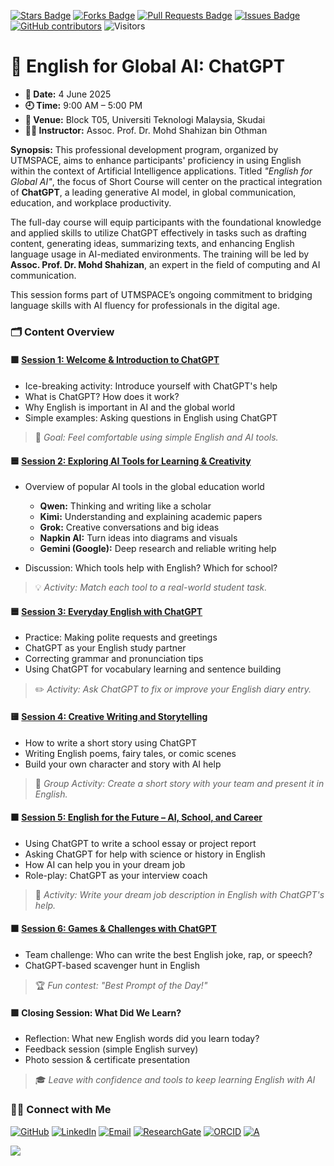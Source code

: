 <a href="https://github.com/drshahizan/short-course/stargazers"><img src="https://img.shields.io/github/stars/drshahizan/short-course" alt="Stars Badge"/></a>
<a href="https://github.com/drshahizan/short-course/network/members"><img src="https://img.shields.io/github/forks/drshahizan/short-course" alt="Forks Badge"/></a>
<a href="https://github.com/drshahizan/short-course/pulls"><img src="https://img.shields.io/github/issues-pr/drshahizan/short-course" alt="Pull Requests Badge"/></a>
<a href="https://github.com/drshahizan/short-course"><img src="https://img.shields.io/github/issues/drshahizan/short-course" alt="Issues Badge"/></a>
<a href="https://github.com/drshahizan/short-course/graphs/contributors"><img alt="GitHub contributors" src="https://img.shields.io/github/contributors/drshahizan/short-course?color=2b9348"></a>
![Visitors](https://api.visitorbadge.io/api/visitors?path=https%3A%2F%2Fgithub.com%2Fdrshahizan%2Fshort-course&labelColor=%23d9e3f0&countColor=%23697689&style=flat)

# 🧠 English for Global AI: ChatGPT

- **📅 Date:** 4 June 2025
- **🕘 Time:** 9:00 AM – 5:00 PM
- **📍 Venue:** Block T05, Universiti Teknologi Malaysia, Skudai
- **👨‍🏫 Instructor:** Assoc. Prof. Dr. Mohd Shahizan bin Othman

**Synopsis:**
This professional development program, organized by UTMSPACE, aims to enhance participants' proficiency in using English within the context of Artificial Intelligence applications. Titled *"English for Global AI"*, the focus of Short Course will center on the practical integration of **ChatGPT**, a leading generative AI model, in global communication, education, and workplace productivity.

The full-day course will equip participants with the foundational knowledge and applied skills to utilize ChatGPT effectively in tasks such as drafting content, generating ideas, summarizing texts, and enhancing English language usage in AI-mediated environments. The training will be led by **Assoc. Prof. Dr. Mohd Shahizan**, an expert in the field of computing and AI communication.

This session forms part of UTMSPACE’s ongoing commitment to bridging language skills with AI fluency for professionals in the digital age.

### 🗂️ **Content Overview**

#### 🟩 [Session 1: Welcome & Introduction to ChatGPT](materials/s1)
* Ice-breaking activity: Introduce yourself with ChatGPT's help
* What is ChatGPT? How does it work?
* Why English is important in AI and the global world
* Simple examples: Asking questions in English using ChatGPT

> 🧠 *Goal: Feel comfortable using simple English and AI tools.*

#### 🟦 [Session 2: Exploring AI Tools for Learning & Creativity](materials/s2)
* Overview of popular AI tools in the global education world

  * **Qwen:** Thinking and writing like a scholar
  * **Kimi:** Understanding and explaining academic papers
  * **Grok:** Creative conversations and big ideas
  * **Napkin AI:** Turn ideas into diagrams and visuals
  * **Gemini (Google):** Deep research and reliable writing help
* Discussion: Which tools help with English? Which for school?

> 💡 *Activity: Match each tool to a real-world student task.*

#### 🟦 [Session 3: Everyday English with ChatGPT](materials/s3)
* Practice: Making polite requests and greetings
* ChatGPT as your English study partner
* Correcting grammar and pronunciation tips
* Using ChatGPT for vocabulary learning and sentence building

> ✏️ *Activity: Ask ChatGPT to fix or improve your English diary entry.*

#### 🟨 [Session 4: Creative Writing and Storytelling](materials/s4)
* How to write a short story using ChatGPT
* Writing English poems, fairy tales, or comic scenes
* Build your own character and story with AI help

> 🎨 *Group Activity: Create a short story with your team and present it in English.*

#### 🟧 [Session 5: English for the Future – AI, School, and Career](materials/s5)
* Using ChatGPT to write a school essay or project report
* Asking ChatGPT for help with science or history in English
* How AI can help you in your dream job
* Role-play: ChatGPT as your interview coach

> 💼 *Activity: Write your dream job description in English with ChatGPT's help.*

#### 🟫 [Session 6: Games & Challenges with ChatGPT](materials/s6)
* Team challenge: Who can write the best English joke, rap, or speech?
* ChatGPT-based scavenger hunt in English

> 🏆 *Fun contest: "Best Prompt of the Day!"*

#### 🟪 **Closing Session: What Did We Learn?**
* Reflection: What new English words did you learn today?
* Feedback session (simple English survey)
* Photo session & certificate presentation

> 🎓 *Leave with confidence and tools to keep learning English with AI*


### 🙌🏻 Connect with Me
<p align="left">
    <a href="https://github.com/drshahizan" target="_blank"><img alt="GitHub" src="https://img.shields.io/badge/-@drshahizan-181717?style=flat-square&logo=GitHub&logoColor=white"></a>
    <a href="https://www.linkedin.com/in/drshahizan" target="_blank"><img alt="LinkedIn" src="https://img.shields.io/badge/-drshahizan-blue?style=flat-square&logo=Linkedin&logoColor=white&link=https://www.linkedin.com/in/drshahizan/"></a>
    <a href="mailto:shahizan@utm.my" target="_blank"><img alt="Email" src="https://img.shields.io/badge/-shahizan@utm.my-c14438?style=flat-square&logo=Gmail&logoColor=white&link=mailto:shahizan@utm.my.com"></a>
    <a href="https://www.researchgate.net/profile/Mohd-Othman-28" target="_blank"><img alt="ResearchGate" src="https://img.shields.io/badge/-ResearchGate-00CCBB?style=flat-square&logo=ResearchGate&logoColor=white"></a>
    <a href="https://orcid.org/0000-0003-4261-1873" target="_blank"><img alt="ORCID" src="https://img.shields.io/badge/-ORCID-A6CE39?style=flat-square&logo=ORCID&logoColor=white"></a> 
 <a href="https://visitorbadge.io/status?path=https%3A%2F%2Fgithub.com%2Fdrshahizan" target="_blank"><img alt="A" src="https://api.visitorbadge.io/api/visitors?path=https%3A%2F%2Fgithub.com%2Fdrshahizan&labelColor=%23697689&countColor=%23555555&style=plastic"></a>
 
![](https://hit.yhype.me/github/profile?user_id=81284918)
</p>
